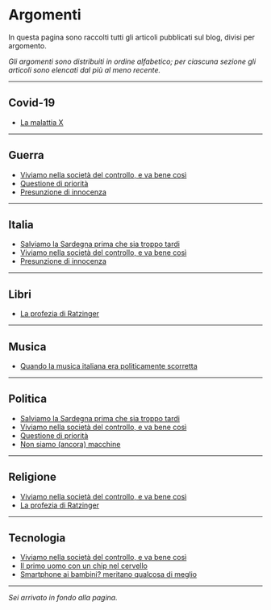# Argomenti

In questa pagina sono raccolti tutti gli articoli pubblicati sul blog, divisi per argomento.

*Gli argomenti sono distribuiti in ordine alfabetico; per ciascuna sezione gli articoli sono elencati dal più al meno recente.*

---

## Covid-19
- [La malattia X](articles/2024-01-19-malattia-x.html)

---

## Guerra
- [Viviamo nella società del controllo, e va bene così](articles/2024-02-08-matrix.html)
- [Questione di priorità](articles/2024-02-05-questione-di-priorita.html)
- [Presunzione di innocenza](articles/2024-01-28-presunzione-di-innocenza.html)

---

## Italia
- [Salviamo la Sardegna prima che sia troppo tardi](articles/2024-09-04-sardegna-in-pericolo.html)
- [Viviamo nella società del controllo, e va bene così](articles/2024-02-08-matrix.html)
- [Presunzione di innocenza](articles/2024-01-28-presunzione-di-innocenza.html)

---

## Libri
- [La profezia di Ratzinger](articles/2024-02-01-profezia-ratzinger.html)

---

## Musica
- [Quando la musica italiana era politicamente scorretta](articles/2024-02-12-musica-italiana-politicamente-scorretta.html)

---

## Politica
- [Salviamo la Sardegna prima che sia troppo tardi](articles/2024-09-04-sardegna-in-pericolo.html)
- [Viviamo nella società del controllo, e va bene così](articles/2024-02-08-matrix.html)
- [Questione di priorità](articles/2024-02-05-questione-di-priorita.html)
- [Non siamo (ancora) macchine](articles/2024-01-24-non-siamo-ancora-macchine.html)

---

## Religione
- [Viviamo nella società del controllo, e va bene così](articles/2024-02-08-matrix.html)
- [La profezia di Ratzinger](articles/2024-02-01-profezia-ratzinger.html)

---

## Tecnologia
- [Viviamo nella società del controllo, e va bene così](articles/2024-02-08-matrix.html)
- [Il primo uomo con un chip nel cervello](articles/2024-01-31-primo-uomo-chip-cervello.html)
- [Smartphone ai bambini? meritano qualcosa di meglio](articles/2024-01-29-smartphone-ai-bambini.html)

---

*Sei arrivato in fondo alla pagina.*